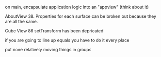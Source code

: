 on main, encapsulate application logic into an "appview" (think about it)

AboutView 38. Properties for each surface can be broken out because they are all the same.

Cube View 86 setTransform has been depricated

if you are going to line up equals you have to do it every place

put none relatively moving things in groups
